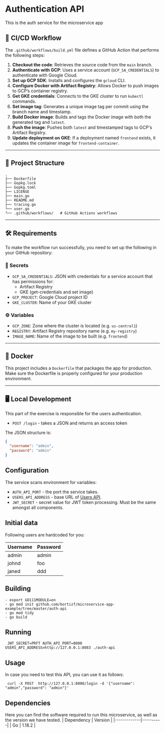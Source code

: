 # Authentication API

This is the auth service for the microservice app

## 🚀 CI/CD Workflow

The `.github/workflows/build.yml` file defines a GitHub Action that performs the following steps:

1. **Checkout the code**: Retrieves the source code from the `main` branch.
2. **Authenticate with GCP**: Uses a service account (`GCP_SA_CREDENTIALS`) to authenticate with Google Cloud.
3. **Set up GCP SDK**: Installs and configures the `gcloud` CLI.
4. **Configure Docker with Artifact Registry**: Allows Docker to push images to GCP’s container registry.
5. **Get GKE credentials**: Connects to the GKE cluster to run `kubectl` commands.
6. **Set image tag**: Generates a unique image tag per commit using the branch name and timestamp.
7. **Build Docker image**: Builds and tags the Docker image with both the generated tag and `latest`.
8. **Push the image**: Pushes both `latest` and timestamped tags to GCP's Artifact Registry.
9. **Update deployment on GKE**: If a deployment named `frontend` exists, it updates the container image for `frontend-container`.

---

## 📁 Project Structure

```
.
├── Dockerfile
├── Gopkg.lock
├── Gopkg.toml
├── LICENSE
├── main.go
├── README.md
├── tracing.go
└── user.go
└── .github/workflows/   # GitHub Actions workflows
```

---

## 🛠️ Requirements

To make the workflow run successfully, you need to set up the following in your GitHub repository:

### 🔐 Secrets

- `GCP_SA_CREDENTIALS`: JSON with credentials for a service account that has permissions for:
  - Artifact Registry
  - GKE (get-credentials and set image)
- `GCP_PROJECT`: Google Cloud project ID
- `GKE_CLUSTER`: Name of your GKE cluster

### ⚙️ Variables

- `GCP_ZONE`: Zone where the cluster is located (e.g. `us-central1`)
- `REGISTRY`: Artifact Registry repository name (e.g. `my-registry`)
- `IMAGE_NAME`: Name of the image to be built (e.g. `frontend`)

---

## 🐳 Docker

This project includes a `Dockerfile` that packages the app for production. Make sure the Dockerfile is properly configured for your production environment.

---

## 🖥️ Local Development

This part of the exercise is responsible for the users authentication.

- `POST /login` - takes a JSON and returns an access token

The JSON structure is:

```json
{
  "username": "admin",
  "password": "admin"
}
```

## Configuration

The service scans environment for variables:

- `AUTH_API_PORT` - the port the service takes.
- `USERS_API_ADDRESS` - base URL of [Users API](/users-api).
- `JWT_SECRET` - secret value for JWT token processing. Must be the same amongst all components.

## Initial data

Following users are hardcoded for you:

| Username | Password |
| -------- | -------- |
| admin    | admin    |
| johnd    | foo      |
| janed    | ddd      |

## Building

```
- export GO111MODULE=on
- go mod init github.com/bortizf/microservice-app-example/tree/master/auth-api
- go mod tidy
- go build
```

## Running

```
 JWT_SECRET=PRFT AUTH_API_PORT=8000 USERS_API_ADDRESS=http://127.0.0.1:8083 ./auth-api
```

## Usage

In case you need to test this API, you can use it as follows:

```
 curl -X POST  http://127.0.0.1:8000/login -d '{"username": "admin","password": "admin"}'
```

## Dependencies

Here you can find the software required to run this microservice, as well as the version we have tested.
| Dependency | Version |
|-------------|----------|
| Go | 1.18.2 |
